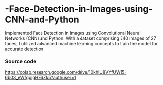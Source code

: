 # -Face-Detection-in-Images-using-CNN-and-Python
Implemented Face Detection in Images using Convolutional Neural Networks (CNN) and Python. With a dataset comprising 240 images of 27 faces, I utilized advanced machine learning concepts to train the model for accurate detection
### Source code 
https://colab.research.google.com/drive/10khlU8VYfUW15-6b03_eWfgpjgHE6Zk5?authuser=1

